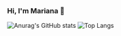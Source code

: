 ### Hi, I'm Mariana 👋

![Anurag's GitHub stats](https://github-readme-stats.vercel.app/api?username=MarianaRaquel1&show_icons=true&theme=dracula)
![Top Langs](https://github-readme-stats.vercel.app/api/top-langs/?username=anuraghazra&theme=dracula&layout=compact)

